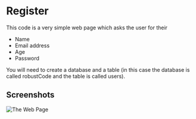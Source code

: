 # Register
This code is a very simple web page which asks the user for their
- Name
- Email address
- Age
- Password

You will need to create a database and a table (in this case the database is called robustCode and the table is called users).

## Screenshots
![The Web Page](../master/readme-pics/webpage.png)
